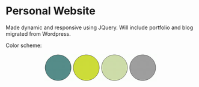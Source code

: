 # Personal Website
Made dynamic and responsive using JQuery. Will include portfolio and blog migrated from Wordpress.  
   
Color scheme:   
   
<p align="center">
  <img src="https://github.com/urgentx/personal-website/blob/master/color_scheme.png" />
</p>
   
